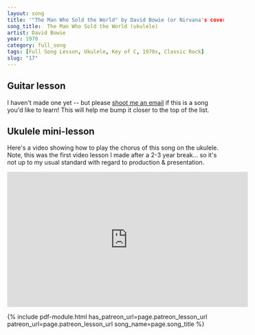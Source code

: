 ```yaml
---
layout: song
title: '"The Man Who Sold the World" by David Bowie (or Nirvana's cover)'
song_title:  The Man Who Sold the World (ukulele)
artist: David Bowie
year: 1970
category: full_song
tags: [Full Song Lesson, Ukulele, Key of C, 1970s, Classic Rock]
slug: "17"
---
```


<!-- patreon_lesson_available: true
patreon_lesson_url: https://www.patreon.com/posts/29562940 -->


## Guitar lesson

I haven't made one yet -- but please <a href="mailto:play.songnotes@gmail.com">shoot me an email</a> if this is a song you'd like to learn! This will help me bump it closer to the top of the list.

## Ukulele mini-lesson

Here's a video showing how to play the chorus of this song on the ukulele. Note, this was the first video lesson I made after a 2-3 year break... so it's not up to my usual standard with regard to production & presentation.

<iframe width="560" height="315" src="https://www.youtube.com/embed/FyvBctJPHrw?showinfo=0" frameborder="0" allowfullscreen></iframe><br />

<!-- Coming soon! -->

{% include pdf-module.html has_patreon_url=page.patreon_lesson_url patreon_url=page.patreon_lesson_url song_name=page.song_title %}
